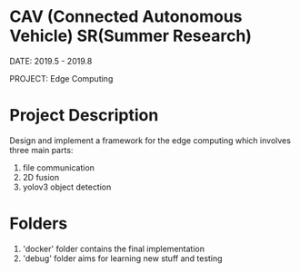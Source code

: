 # CAV (Connected Autonomous Vehicle) SR(Summer Research)
DATE: 2019.5 - 2019.8

PROJECT: Edge Computing

# Project Description
Design and implement a framework for the edge computing which involves three main parts:
1. file communication 
2. 2D fusion
3. yolov3 object detection

# Folders
1. 'docker' folder contains the final implementation
2. 'debug' folder aims for learning new stuff and testing
